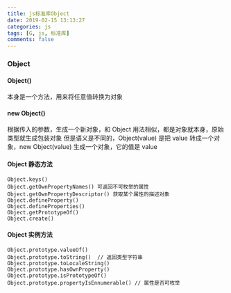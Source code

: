 ```yaml
---
title: js标准库Object
date: 2019-02-15 13:13:27
categories: js
tags: [G, js, 标准库]
comments: false
---
```


### Object

#### Object() 

本身是一个方法，用来将任意值转换为对象

#### new Object()

根据传入的参数，生成一个新对象，和 Object 用法相似，都是对象就本身，原始类型就生成包装对象
但是语义是不同的，Object(value) 是把 value 转成一个对象，new Object(value) 生成一个对象，它的值是 value

#### Object 静态方法

```
Object.keys() 
Object.getOwnPropertyNames() 可返回不可枚举的属性
Object.getOwnPropertyDescriptor() 获取某个属性的描述对象
Object.defineProperty()
Object.defineProperties()
Object.getPrototypeOf()
Object.create()
```

#### Object 实例方法

```
Object.prototype.valueOf()
Object.prototype.toString()  // 返回类型字符串
Object.prototype.toLocaleString()
Object.prototype.hasOwnProperty()
Object.prototype.isPrototypeOf()
Object.prototype.propertyIsEnnumerable() // 属性是否可枚举
```
